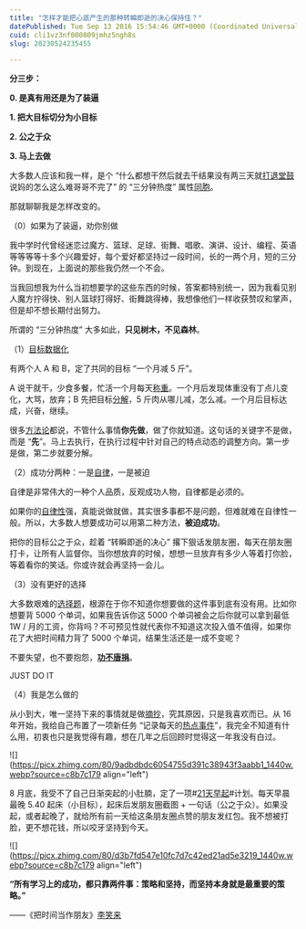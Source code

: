```yaml
---
title: "怎样才能把心底产生的那种转瞬即逝的决心保持住？"
datePublished: Tue Sep 13 2016 15:54:46 GMT+0000 (Coordinated Universal Time)
cuid: cli1vz3nf000809jmhz5ngh8s
slug: 20230524235455

---
```


**分三步：**

**0\. 是真有用还是为了装逼**

**1\. 把大目标切分为小目标**

**2\. 公之于众**

**3\. 马上去做**

大多数人应该和我一样，是个 “什么都想干然后就去干结果没有两三天就[打退堂鼓](https://www.zhihu.com/search?q=%E6%89%93%E9%80%80%E5%A0%82%E9%BC%93&search_source=Entity&hybrid_search_source=Entity&hybrid_search_extra=%7B%22sourceType%22%3A%22answer%22%2C%22sourceId%22%3A121720827%7D)说妈的怎么这么难哥哥不完了” 的 “三分钟热度” 属性[同胞](https://www.zhihu.com/search?q=%E5%90%8C%E8%83%9E&search_source=Entity&hybrid_search_source=Entity&hybrid_search_extra=%7B%22sourceType%22%3A%22answer%22%2C%22sourceId%22%3A121720827%7D)。

那就聊聊我是怎样改变的。

（0）如果为了装逼，劝你别做

我中学时代曾经迷恋过魔方、篮球、足球、街舞、唱歌、演讲、设计、编程、英语等等等等十多个兴趣爱好，每个爱好都坚持过一段时间，长的一两个月，短的三分钟。到现在，上面说的那些我仍然一个不会。

当我回想我为什么当初想要学的这些东西的时候，答案都特别统一，因为我看见别人魔方拧得快、别人篮球打得好、街舞跳得棒，我想像他们一样收获赞叹和掌声，但是却不想长期付出努力。

所谓的 “三分钟热度” 大多如此，**只见树木，不见森林**。

（1）[目标数据化](https://www.zhihu.com/search?q=%E7%9B%AE%E6%A0%87%E6%95%B0%E6%8D%AE%E5%8C%96&search_source=Entity&hybrid_search_source=Entity&hybrid_search_extra=%7B%22sourceType%22%3A%22answer%22%2C%22sourceId%22%3A121720827%7D)

有两个人 A 和 B，定了共同的目标 “一个月减 5 斤”。

A 说干就干，少食多餐，忙活一个月每天[称重](https://www.zhihu.com/search?q=%E7%A7%B0%E9%87%8D&search_source=Entity&hybrid_search_source=Entity&hybrid_search_extra=%7B%22sourceType%22%3A%22answer%22%2C%22sourceId%22%3A121720827%7D)。一个月后发现体重没有丁点儿变化，大骂，放弃；B 先把目标[分解](https://www.zhihu.com/search?q=%E5%88%86%E8%A7%A3&search_source=Entity&hybrid_search_source=Entity&hybrid_search_extra=%7B%22sourceType%22%3A%22answer%22%2C%22sourceId%22%3A121720827%7D)，5 斤肉从哪儿减，怎么减。一个月后目标达成，兴奋，继续。

很多[方法论](https://www.zhihu.com/search?q=%E6%96%B9%E6%B3%95%E8%AE%BA&search_source=Entity&hybrid_search_source=Entity&hybrid_search_extra=%7B%22sourceType%22%3A%22answer%22%2C%22sourceId%22%3A121720827%7D)都说，不管什么事情**你先做**，做了你就知道。这句话的关键字不是做，而是 “**先**”。马上去执行，在执行过程中针对自己的特点动态的调整方向。第一步是做，第二步就要分解。

（2）成功分两种：一是[自律](https://www.zhihu.com/search?q=%E8%87%AA%E5%BE%8B&search_source=Entity&hybrid_search_source=Entity&hybrid_search_extra=%7B%22sourceType%22%3A%22answer%22%2C%22sourceId%22%3A121720827%7D)，一是被迫

自律是非常伟大的一种个人品质，反观成功人物，自律都是必须的。

如果你的[自律性](https://www.zhihu.com/search?q=%E8%87%AA%E5%BE%8B%E6%80%A7&search_source=Entity&hybrid_search_source=Entity&hybrid_search_extra=%7B%22sourceType%22%3A%22answer%22%2C%22sourceId%22%3A121720827%7D)强，真能说做就做，其实很多事都不是问题，但难就难在自律性一般。所以，大多数人想要成功可以用第二种方法，**被迫成功**。

把你的目标公之于众，趁着 “转瞬即逝的决心” 撂下狠话发朋友圈，每天在朋友圈打卡，让所有人监督你。当你想放弃的时候，想想一旦放弃有多少人等着打你脸，等着看你的笑话。你或许就会再坚持一会儿。

（3）没有更好的选择

大多数艰难的[选择题](https://www.zhihu.com/search?q=%E9%80%89%E6%8B%A9%E9%A2%98&search_source=Entity&hybrid_search_source=Entity&hybrid_search_extra=%7B%22sourceType%22%3A%22answer%22%2C%22sourceId%22%3A121720827%7D)，根源在于你不知道你想要做的这件事到底有没有用。比如你想要背 5000 个单词，如果我告诉你这 5000 个单词被会之后你就可以拿到最低 1W / 月的工资，你背吗？不可预见性就代表你不知道这次投入值不值得，如果你花了大把时间精力背了 5000 个单词，结果生活还是一成不变呢？

不要失望，也不要抱怨，[**功不唐捐**](https://www.zhihu.com/search?q=%E5%8A%9F%E4%B8%8D%E5%94%90%E6%8D%90&search_source=Entity&hybrid_search_source=Entity&hybrid_search_extra=%7B%22sourceType%22%3A%22answer%22%2C%22sourceId%22%3A121720827%7D)。

JUST DO IT

（4）我是怎么做的

从小到大，唯一坚持下来的事情就是做[摘抄](https://www.zhihu.com/search?q=%E6%91%98%E6%8A%84&search_source=Entity&hybrid_search_source=Entity&hybrid_search_extra=%7B%22sourceType%22%3A%22answer%22%2C%22sourceId%22%3A121720827%7D)，究其原因，只是我喜欢而已。从 16 年开始，我给自己布置了一项新任务 “记录每天的[热点事件](https://www.zhihu.com/search?q=%E7%83%AD%E7%82%B9%E4%BA%8B%E4%BB%B6&search_source=Entity&hybrid_search_source=Entity&hybrid_search_extra=%7B%22sourceType%22%3A%22answer%22%2C%22sourceId%22%3A121720827%7D)”，我完全不知道有什么用，初衷也只是我觉得有趣，想在几年之后回顾时觉得这一年我没有白过。

![](https://picx.zhimg.com/80/9adbdbdc6054755d391c38943f3aabb1_1440w.webp?source=c8b7c179 align="left")

8 月底，我受不了自己日渐突起的小肚腩，定了一项#[21天早起](https://www.zhihu.com/search?q=21%E5%A4%A9%E6%97%A9%E8%B5%B7&search_source=Entity&hybrid_search_source=Entity&hybrid_search_extra=%7B%22sourceType%22%3A%22answer%22%2C%22sourceId%22%3A121720827%7D)#计划。每天早晨最晚 5.40 起床（小目标），起床后发朋友圈截图 + 一句话（公之于众）。如果没起，或者起晚了，就给所有前一天给这条朋友圈点赞的朋友发红包。我不想被打脸，更不想花钱，所以咬牙坚持到今天。

![](https://picx.zhimg.com/80/d3b7fd547e10fc7d7c42ed21ad5e3219_1440w.webp?source=c8b7c179 align="left")

**“所有学习上的成功，都只靠两件事：策略和坚持，而坚持本身就是最重要的策略。”**

——《把时间当作朋友》[李笑来](https://www.zhihu.com/search?q=%E6%9D%8E%E7%AC%91%E6%9D%A5&search_source=Entity&hybrid_search_source=Entity&hybrid_search_extra=%7B%22sourceType%22%3A%22answer%22%2C%22sourceId%22%3A121720827%7D)